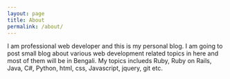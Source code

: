 ```yaml
---
layout: page
title: About
permalink: /about/
---
```


I am professional web developer and this is my personal blog. I am going to post small blog about 
various web development related topics in here and most of them will be in Bengali.
My topics inclueds Ruby, Ruby on Rails, Java, C#, Python, html, css, Javascript, jquery, git etc.
